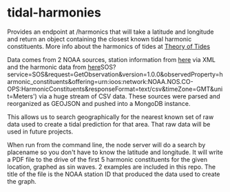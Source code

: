 # tidal-harmonies

Provides an endpoint at /harmonics that will take a latitude and longitude and return an object containing the closest known tidal harmonic constituents. More info about the harmonics of tides at [Theory of Tides](https://en.wikipedia.org/wiki/Theory_of_tides) 

Data comes from 2 NOAA sources, station information from [here](https://opendap.co-ops.nos.noaa.gov/stations/stationsXML.jsp) via XML and the harmonic data from [here](https://opendap.co-ops.nos.noaa.gov/ioos-dif-sos/)SOS?service=SOS&request=GetObservation&version=1.0.0&observedProperty=harmonic_constituents&offering=urn:ioos:network:NOAA.NOS.CO-OPS:HarmonicConstituents&responseFormat=text/csv&timeZone=GMT&unit=Meters') via a huge stream of CSV data. These sources were parsed and reorganized as GEOJSON and pushed into a MongoDB instance.     

This allows us to search geographically for the nearest known set of raw data used to create a tidal prediction for that area. That raw data will be used in future projects.

When run from the command line, the node server will do a search by placename so you don't have to know the latitude and longitude. It will write a PDF file to the drive of the first 5 harmonic constituents for the given location, graphed as sin waves. 2 examples are included in this repo. The title of the file is the NOAA station ID that produced the data used to create the graph.